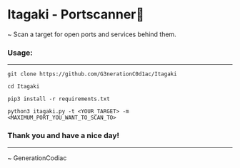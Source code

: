 # Itagaki - Portscanner:snake: 
~ Scan a target for open ports and services behind them.

### Usage:
---
```
git clone https://github.com/G3nerationC0d1ac/Itagaki
```
```
cd Itagaki
```
```
pip3 install -r requirements.txt
```
```
python3 itagaki.py -t <YOUR_TARGET> -m <MAXIMUM_PORT_YOU_WANT_TO_SCAN_TO>
```

### Thank you and have a nice day!
---
~ GenerationCodiac

